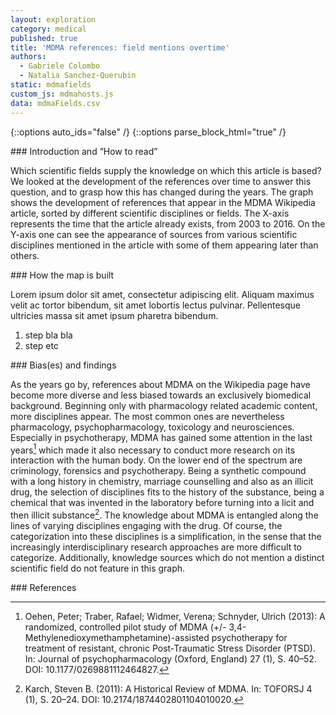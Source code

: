 ```yaml
---
layout: exploration
category: medical
published: true
title: 'MDMA references: field mentions overtime'
authors:
  - Gabriele Colombo
  - Natalia Sanchez-Querubin
static: mdmafields
custom_js: mdmahosts.js
data: mdmaFields.csv
---
```

{::options auto_ids="false" /}
{::options parse_block_html="true" /}
<div class="intro">
### Introduction and “How to read”

Which scientific fields supply the knowledge on which this article is based? We looked at the development of the references over time to answer this question, and to grasp how this has changed during the years. The graph shows the development of references that appear in the MDMA Wikipedia article, sorted by different scientific disciplines or fields. The X-axis represents the time that the article already exists, from 2003 to 2016. On the Y-axis one can see the appearance of sources from various scientific disciplines mentioned in the article with some of them appearing later than others.

</div>

<div class="protocol">
### How the map is built

Lorem ipsum dolor sit amet, consectetur adipiscing elit. Aliquam maximus velit ac tortor bibendum, sit amet lobortis lectus pulvinar. Pellentesque ultricies massa sit amet ipsum pharetra bibendum.

1. step bla bla
2. step etc

</div>

<div class="findings">
### Bias(es) and findings

As the years go by, references about MDMA on the Wikipedia page have become more diverse and less biased towards an exclusively biomedical background. Beginning only with pharmacology related academic content, more disciplines appear. The most common ones are nevertheless pharmacology, psychopharmacology, toxicology and neurosciences. Especially in psychotherapy, MDMA has gained some attention in the last years[^1] which made it also necessary to conduct more research on its interaction with the human body. On the lower end of the spectrum are criminology, forensics and psychotherapy. Being a synthetic compound with a long history in chemistry, marriage counselling and also as an illicit drug, the selection of disciplines fits to the history of the substance, being a chemical that was invented in the laboratory before turning into a licit and then illicit substance[^2]. The knowledge about MDMA is entangled along the lines of varying disciplines engaging with the drug. Of course, the categorization into these disciplines is a simplification, in the sense that the increasingly interdisciplinary research approaches are more difficult to categorize. Additionally, knowledge sources which do not mention a distinct scientific field do not feature in this graph.

</div>

<div class="references">
### References

[^1]: Oehen, Peter; Traber, Rafael; Widmer, Verena; Schnyder, Ulrich (2013): A randomized, controlled pilot study of MDMA (+/- 3,4-Methylenedioxymethamphetamine)-assisted psychotherapy for treatment of resistant, chronic Post-Traumatic Stress Disorder (PTSD). In: Journal of psychopharmacology (Oxford, England) 27 (1), S. 40–52. DOI: 10.1177/0269881112464827.

[^2]: Karch, Steven B. (2011): A Historical Review of MDMA. In: TOFORSJ 4 (1), S. 20–24. DOI: 10.2174/1874402801104010020.

</div>
